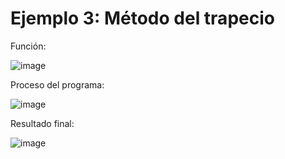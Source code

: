 # Ejemplo 3: Método del trapecio

Función: 

![image](https://github.com/22030130/Numerical-Methods-/assets/147437999/c3f2c319-9659-446c-90f7-35c8026d0525)

Proceso del programa: 

![image](https://github.com/22030130/Numerical-Methods-/assets/147437999/ee227f64-97c1-4dfc-ae36-76d250fb14c8)

Resultado final:

![image](https://github.com/22030130/Numerical-Methods-/assets/147437999/dfed5dec-9801-4549-9dcf-d878144bbac1)



